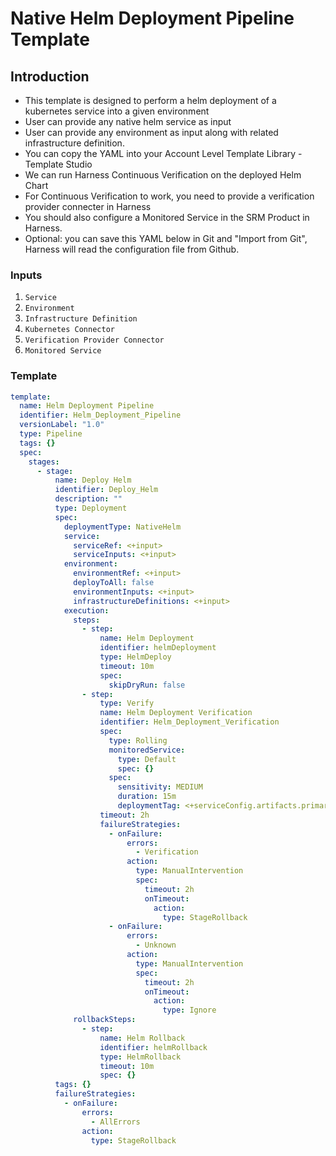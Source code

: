 # Native Helm Deployment Pipeline Template

## Introduction

- This template is designed to perform a helm deployment of a kubernetes service into a given environment
- User can provide any native helm service as input
- User can provide any environment as input along with related infrastructure definition.
- You can copy the YAML into your Account Level Template Library - Template Studio
- We can run Harness Continuous Verification on the deployed Helm Chart
- For Continuous Verification to work, you need to provide a verification provider connecter in Harness
- You should also configure a Monitored Service in the SRM Product in Harness.
- Optional: you can save this YAML below in Git and "Import from Git", Harness will read the configuration file from Github.

### Inputs

1. `Service`
2. `Environment`
3. `Infrastructure Definition`
4. `Kubernetes Connector`
5. `Verification Provider Connector`
6. `Monitored Service`

### Template

```YAML
template:
  name: Helm Deployment Pipeline
  identifier: Helm_Deployment_Pipeline
  versionLabel: "1.0"
  type: Pipeline
  tags: {}
  spec:
    stages:
      - stage:
          name: Deploy Helm
          identifier: Deploy_Helm
          description: ""
          type: Deployment
          spec:
            deploymentType: NativeHelm
            service:
              serviceRef: <+input>
              serviceInputs: <+input>
            environment:
              environmentRef: <+input>
              deployToAll: false
              environmentInputs: <+input>
              infrastructureDefinitions: <+input>
            execution:
              steps:
                - step:
                    name: Helm Deployment
                    identifier: helmDeployment
                    type: HelmDeploy
                    timeout: 10m
                    spec:
                      skipDryRun: false
                - step:
                    type: Verify
                    name: Helm Deployment Verification
                    identifier: Helm_Deployment_Verification
                    spec:
                      type: Rolling
                      monitoredService:
                        type: Default
                        spec: {}
                      spec:
                        sensitivity: MEDIUM
                        duration: 15m
                        deploymentTag: <+serviceConfig.artifacts.primary.tag>
                    timeout: 2h
                    failureStrategies:
                      - onFailure:
                          errors:
                            - Verification
                          action:
                            type: ManualIntervention
                            spec:
                              timeout: 2h
                              onTimeout:
                                action:
                                  type: StageRollback
                      - onFailure:
                          errors:
                            - Unknown
                          action:
                            type: ManualIntervention
                            spec:
                              timeout: 2h
                              onTimeout:
                                action:
                                  type: Ignore
              rollbackSteps:
                - step:
                    name: Helm Rollback
                    identifier: helmRollback
                    type: HelmRollback
                    timeout: 10m
                    spec: {}
          tags: {}
          failureStrategies:
            - onFailure:
                errors:
                  - AllErrors
                action:
                  type: StageRollback

```